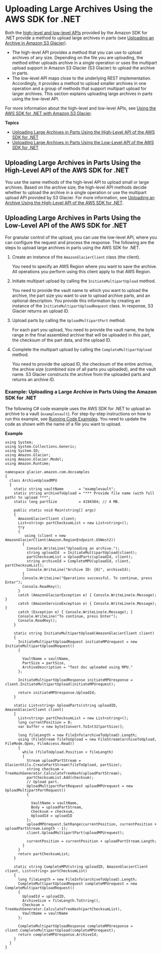 # Uploading Large Archives Using the AWS SDK for \.NET<a name="uploading-an-archive-mpu-using-dotnet"></a>

Both the [high\-level and low\-level APIs](using-aws-sdk.md) provided by the Amazon SDK for \.NET provide a method to upload large archives in parts \(see [Uploading an Archive in Amazon S3 Glacier](uploading-an-archive.md)\)\. 

 
+ The high\-level API provides a method that you can use to upload archives of any size\. Depending on the file you are uploading, the method either uploads archive in a single operation or uses the multipart upload support in Amazon S3 Glacier \(S3 Glacier\) to upload the archive in parts\.
+ The low\-level API maps close to the underlying REST implementation\. Accordingly, it provides a method to upload smaller archives in one operation and a group of methods that support multipart upload for larger archives\. This section explains uploading large archives in parts using the low\-level API\.

For more information about the high\-level and low\-level APIs, see [Using the AWS SDK for \.NET with Amazon S3 Glacier](using-aws-sdk-for-dot-net.md)\.

**Topics**
+ [Uploading Large Archives in Parts Using the High\-Level API of the AWS SDK for \.NET](#uploading-an-archive-in-parts-highlevel-using-dotnet)
+ [Uploading Large Archives in Parts Using the Low\-Level API of the AWS SDK for \.NET](#uploading-an-archive-in-parts-lowlevel-using-dotnet)

## Uploading Large Archives in Parts Using the High\-Level API of the AWS SDK for \.NET<a name="uploading-an-archive-in-parts-highlevel-using-dotnet"></a>

You use the same methods of the high\-level API to upload small or large archives\. Based on the archive size, the high\-level API methods decide whether to upload the archive in a single operation or use the multipart upload API provided by S3 Glacier\. For more information, see [Uploading an Archive Using the High\-Level API of the AWS SDK for \.NET](uploading-an-archive-single-op-using-dotnet.md#uploading-an-archive-single-op-highlevel-using-dotnet)\.

## Uploading Large Archives in Parts Using the Low\-Level API of the AWS SDK for \.NET<a name="uploading-an-archive-in-parts-lowlevel-using-dotnet"></a>

For granular control of the upload, you can use the low\-level API, where you can configure the request and process the response\. The following are the steps to upload large archives in parts using the AWS SDK for \.NET\.

 

1. Create an instance of the `AmazonGlacierClient` class \(the client\)\. 

   You need to specify an AWS Region where you want to save the archive\. All operations you perform using this client apply to that AWS Region\. 

1. Initiate multipart upload by calling the `InitiateMultipartUpload` method\.

   You need to provide the vault name to which you want to upload the archive, the part size you want to use to upload archive parts, and an optional description\. You provide this information by creating an instance of the `InitiateMultipartUploadRequest` class\. In response, S3 Glacier returns an upload ID\.

1. Upload parts by calling the `UploadMultipartPart` method\. 

   For each part you upload, You need to provide the vault name, the byte range in the final assembled archive that will be uploaded in this part, the checksum of the part data, and the upload ID\. 

1. Complete the multipart upload by calling the `CompleteMultipartUpload` method\.

   You need to provide the upload ID, the checksum of the entire archive, the archive size \(combined size of all parts you uploaded\), and the vault name\. S3 Glacier constructs the archive from the uploaded parts and returns an archive ID\.

### Example: Uploading a Large Archive in Parts Using the Amazon SDK for \.NET<a name="upload-archive-mpu-dotnet-example"></a>

The following C\# code example uses the AWS SDK for \.NET to upload an archive to a vault \(`examplevault`\)\. For step\-by\-step instructions on how to run this example, see [Running Code Examples](using-aws-sdk-for-dot-net.md#setting-up-and-testing-sdk-dotnet)\. You need to update the code as shown with the name of a file you want to upload\.

**Example**  

```
using System;
using System.Collections.Generic;
using System.IO;
using Amazon.Glacier;
using Amazon.Glacier.Model;
using Amazon.Runtime;

namespace glacier.amazon.com.docsamples
{
  class ArchiveUploadMPU
  {
    static string vaultName       = "examplevault";
    static string archiveToUpload = "*** Provide file name (with full path) to upload ***";
    static long partSize          = 4194304; // 4 MB.

    public static void Main(string[] args)
    {
      AmazonGlacierClient client;
      List<string> partChecksumList = new List<string>();
      try
      {
         using (client = new AmazonGlacierClient(Amazon.RegionEndpoint.USWest2)) 
        {
          Console.WriteLine("Uploading an archive.");
          string uploadId  = InitiateMultipartUpload(client);
          partChecksumList = UploadParts(uploadId, client);
          string archiveId = CompleteMPU(uploadId, client, partChecksumList);
          Console.WriteLine("Archive ID: {0}", archiveId);
        }
        Console.WriteLine("Operations successful. To continue, press Enter");
        Console.ReadKey();
      }
      catch (AmazonGlacierException e) { Console.WriteLine(e.Message); }
      catch (AmazonServiceException e) { Console.WriteLine(e.Message); }
      catch (Exception e) { Console.WriteLine(e.Message); }
      Console.WriteLine("To continue, press Enter");
      Console.ReadKey();
    }

    static string InitiateMultipartUpload(AmazonGlacierClient client)
    {
      InitiateMultipartUploadRequest initiateMPUrequest = new InitiateMultipartUploadRequest()
      {

        VaultName = vaultName,
        PartSize = partSize,
        ArchiveDescription = "Test doc uploaded using MPU."
      };

      InitiateMultipartUploadResponse initiateMPUresponse = client.InitiateMultipartUpload(initiateMPUrequest);

      return initiateMPUresponse.UploadId;
    }

    static List<string> UploadParts(string uploadID, AmazonGlacierClient client)
    {
      List<string> partChecksumList = new List<string>();
      long currentPosition = 0;
      var buffer = new byte[Convert.ToInt32(partSize)];

      long fileLength = new FileInfo(archiveToUpload).Length;
      using (FileStream fileToUpload = new FileStream(archiveToUpload, FileMode.Open, FileAccess.Read))
      {
        while (fileToUpload.Position < fileLength)
        {
          Stream uploadPartStream = GlacierUtils.CreatePartStream(fileToUpload, partSize);
          string checksum = TreeHashGenerator.CalculateTreeHash(uploadPartStream);
          partChecksumList.Add(checksum);
          // Upload part.
          UploadMultipartPartRequest uploadMPUrequest = new UploadMultipartPartRequest()
          {

            VaultName = vaultName,
            Body = uploadPartStream,
            Checksum = checksum,
            UploadId = uploadID
          };
          uploadMPUrequest.SetRange(currentPosition, currentPosition + uploadPartStream.Length - 1);
          client.UploadMultipartPart(uploadMPUrequest);

          currentPosition = currentPosition + uploadPartStream.Length;
        }
      }
      return partChecksumList;
    }

    static string CompleteMPU(string uploadID, AmazonGlacierClient client, List<string> partChecksumList)
    {
      long fileLength = new FileInfo(archiveToUpload).Length;
      CompleteMultipartUploadRequest completeMPUrequest = new CompleteMultipartUploadRequest()
      {
        UploadId = uploadID,
        ArchiveSize = fileLength.ToString(),
        Checksum = TreeHashGenerator.CalculateTreeHash(partChecksumList),
        VaultName = vaultName
      };

      CompleteMultipartUploadResponse completeMPUresponse = client.CompleteMultipartUpload(completeMPUrequest);
      return completeMPUresponse.ArchiveId;
    }
  }
}
```